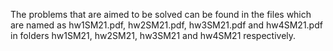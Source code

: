 The problems that are aimed to be solved can be found in the files which are named as hw1SM21.pdf, hw2SM21.pdf, hw3SM21.pdf and hw4SM21.pdf in folders hw1SM21, hw2SM21, hw3SM21 and hw4SM21 respectively.
